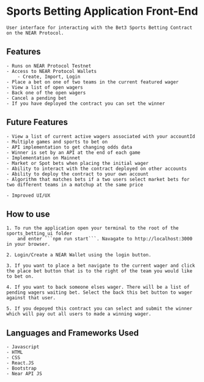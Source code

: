 # Sports Betting Application Front-End

    User interface for interacting with the Bet3 Sports Betting Contract on the NEAR Protocol.

## Features

    - Runs on NEAR Protocol Testnet
    - Access to NEAR Protocol Wallets
        - Create, Import, Login
    - Place a bet on one of two teams in the current featured wager
    - View a list of open wagers
    - Back one of the open wagers
    - Cancel a pending bet
    - If you have deployed the contract you can set the winner

## Future Features

    - View a list of current active wagers associated with your accountId
    - Multiple games and sports to bet on
    - API implementation to get changing odds data
    - Winner is set by an API at the end of each game
    - Implementation on Mainnet
    - Market or Spot bets when placing the initial wager
    - Ability to interact with the contract deployed on other accounts
    - Ability to deploy the contract to your own account
    - Algorithm that matches bets if a two users select market bets for two different teams in a matchup at the same price

    - Improved UI/UX

## How to use

    1. To run the application open your terminal to the root of the sports_betting_ui folder
        and enter ```npm run start```. Navagate to http://localhost:3000 in your browser.

    2. Login/Create a NEAR Wallet using the login button.

    3. If you want to place a bet navigate to the current wager and click the place bet button that is to the right of the team you would like to bet on.

    4. If you want to back someone elses wager. There will be a list of pending wagers waiting bet. Select the back this bet button to wager against that user.

    5. If you depoyed this contract you can select and submit the winner which will pay out all users to made a winning wager.

## Languages and Frameworks Used

    - Javascript
    - HTML
    - CSS
    - React.JS
    - Bootstrap
    - Near API JS
